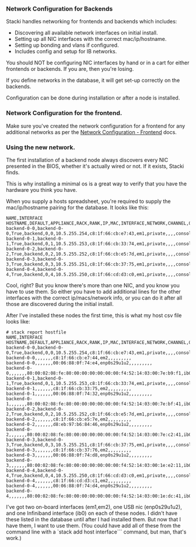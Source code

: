 ### Network Configuration for Backends

Stacki handles networking for frontends and backends which includes:
* Discovering all available network interfaces on initial install.
* Setting up all NIC interfaces with the correct mac/ip/hostname.
* Setting up bonding and vlans if configured.
* Includes config and setup for IB networks.

You should NOT be configuring NIC interfaces by hand or in a cart for either frontends or backends. If you are, then you're losing.

If you define networks in the database, it will get set-up correctly on the backends.

Configuration can be done during installation or after a node is installed.

### Network Configuration for the frontend.

Make sure you've created the network configuration for a frontend for any additional networks as per the [Network Configuration - Frontend](Network-Configuration-Frontend) docs.

### Using the new network.

The first installation of a backend node always discovers every NIC presented in the BIOS, whether it's actually wired or not. If it exists, Stacki finds.

This is why installing a minimal os is a great way to verify that you have the hardware you think you have.

When you supply a hosts spreadsheet, you're required to supply the mac/ip/hostname pairing for the database. It looks like this:

```
NAME,INTERFACE HOSTNAME,DEFAULT,APPLIANCE,RACK,RANK,IP,MAC,INTERFACE,NETWORK,CHANNEL,OPTIONS,VLAN,INSTALLACTION,OSACTION,GROUPS,BOX,COMMENT
backend-0-0,backend-0-0,True,backend,0,0,10.5.255.254,c8:1f:66:cb:e7:43,em1,private,,,,console,default,,default,
backend-0-1,backend-0-1,True,backend,0,1,10.5.255.253,c8:1f:66:cb:33:74,em1,private,,,,console,default,,default,
backend-0-2,backend-0-2,True,backend,0,2,10.5.255.252,c8:1f:66:cb:e5:7d,em1,private,,,,console,default,,default,
backend-0-3,backend-0-3,True,backend,0,3,10.5.255.251,c8:1f:66:cb:37:75,em1,private,,,,console,default,,default,
backend-0-4,backend-0-4,True,backend,0,4,10.5.255.250,c8:1f:66:cd:d3:c0,em1,private,,,,console,default,,default,
```

Cool, right? But you know there's more than one NIC, and you know you have to use them. So either you have to add additional lines for the other interfaces with the correct ip/macs/network info, or you can do it after all those are discovered during the initial install.

After I've installed these nodes the first time, this is what my host csv file looks like:

```
# stack report hostfile
NAME,INTERFACE HOSTNAME,DEFAULT,APPLIANCE,RACK,RANK,IP,MAC,INTERFACE,NETWORK,CHANNEL,OPTIONS,VLAN,INSTALLACTION,OSACTION,GROUPS,BOX,COMMENT
backend-0-0,backend-0-0,True,backend,0,0,10.5.255.254,c8:1f:66:cb:e7:43,em1,private,,,,console,default,,default,
backend-0-0,,,,,,,c8:1f:66:cb:e7:44,em2,,,,,,,,,
backend-0-0,,,,,,,00:06:88:0f:74:e4,enp0s29u1u2,,,,,,,,,
backend-0-0,,,,,,,80:00:02:08:fe:80:00:00:00:00:00:00:f4:52:14:03:00:7e:b9:f1,ib0,,,,,,,,,
backend-0-1,backend-0-1,True,backend,0,1,10.5.255.253,c8:1f:66:cb:33:74,em1,private,,,,console,default,,default,
backend-0-1,,,,,,,c8:1f:66:cb:33:75,em2,,,,,,,,,
backend-0-1,,,,,,,00:06:88:0f:74:32,enp0s29u1u2,,,,,,,,,
backend-0-1,,,,,,,80:00:02:08:fe:80:00:00:00:00:00:00:f4:52:14:03:00:7e:bf:41,ib0,,,,,,,,,
backend-0-2,backend-0-2,True,backend,0,2,10.5.255.252,c8:1f:66:cb:e5:7d,em1,private,,,,console,default,,default,
backend-0-2,,,,,,,c8:1f:66:cb:e5:7e,em2,,,,,,,,,
backend-0-2,,,,,,,d8:eb:97:b6:84:46,enp0s29u1u2,,,,,,,,,
backend-0-2,,,,,,,80:00:02:08:fe:80:00:00:00:00:00:00:f4:52:14:03:00:7e:c2:41,ib0,,,,,,,,,
backend-0-3,backend-0-3,True,backend,0,3,10.5.255.251,c8:1f:66:cb:37:75,em1,private,,,,console,default,,default,
backend-0-3,,,,,,,c8:1f:66:cb:37:76,em2,,,,,,,,,
backend-0-3,,,,,,,00:06:88:0f:74:d8,enp0s29u1u2,,,,,,,,,
backend-0-3,,,,,,,80:00:02:08:fe:80:00:00:00:00:00:00:f4:52:14:03:00:1e:e2:11,ib0,,,,,,,,,
backend-0-4,backend-0-4,True,backend,0,4,10.5.255.250,c8:1f:66:cd:d3:c0,em1,private,,,,console,default,,default,
backend-0-4,,,,,,,c8:1f:66:cd:d3:c1,em2,,,,,,,,,
backend-0-4,,,,,,,00:06:88:0f:74:d4,enp0s29u1u2,,,,,,,,,
backend-0-4,,,,,,,80:00:02:08:fe:80:00:00:00:00:00:00:f4:52:14:03:00:1e:dc:41,ib0,,,,,,,,,
```

I've got two on-board interfaces (em1,em2), one USB nic (enp0s29u1u2), and one Infiniband interface (ib0) on each of these nodes. I didn't have these listed in the database until after I had installed them. But now that I have them, I want to use them. (You could have add all of these from the command line with a `stack add host interface``` command, but man, that's work.)
